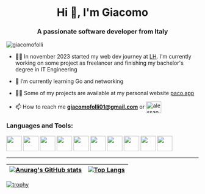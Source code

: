 <h1 align="center">Hi 👋, I'm Giacomo</h1>
<h3 align="center">A passionate software developer from Italy </h3>
<p align="left"> <img src="https://komarev.com/ghpvc/?username=giacomo-folli&label=Profile%20views&color=0e75b6&style=flat" alt="giacomofolli" /> </p>

- 👨‍💻 In november 2023 started my web dev journey at [LH](https://likablehair.it/). I'm currently working on some project as freelancer and finishing my bachelor's degree in IT Engineering <br>

- 🌱 I’m currently learning Go and networking <br>

- 👨‍💻 Some of my projects are available at my personal website [paco.app](https://paco-folli.vercel.app/) <br>

- 📫 How to reach me **giacomofolli01@gmail.com** or <a href="https://linkedin.com/in/giacomo-folli" target="blank">
  <img align="center" src="https://raw.githubusercontent.com/rahuldkjain/github-profile-readme-generator/master/src/images/icons/Social/linked-in-alt.svg" alt="alessandro-dodi" height="30" width="40" /></a>

<h3 align="left">Languages and Tools:</h3>
<p align="left">
<img width="40" height="40" src="https://cdn.jsdelivr.net/gh/devicons/devicon@latest/icons/adonisjs/adonisjs-original.svg" />
<img width="40" height="40" src="https://cdn.jsdelivr.net/gh/devicons/devicon@latest/icons/svelte/svelte-original.svg" />
<img width="40" height="40" src="https://cdn.jsdelivr.net/gh/devicons/devicon@latest/icons/typescript/typescript-original.svg" />
<img width="40" height="40" src="https://cdn.jsdelivr.net/gh/devicons/devicon@latest/icons/postgresql/postgresql-original.svg" />
<img width="40" height="40" src="https://cdn.jsdelivr.net/gh/devicons/devicon@latest/icons/mongodb/mongodb-plain-wordmark.svg" />
<img width="40" height="40" src="https://cdn.jsdelivr.net/gh/devicons/devicon@latest/icons/fedora/fedora-plain.svg" />
<img width="40" height="40" src="https://cdn.jsdelivr.net/gh/devicons/devicon@latest/icons/go/go-original-wordmark.svg" />
<img width="40" height="40" src="https://cdn.jsdelivr.net/gh/devicons/devicon@latest/icons/vercel/vercel-original.svg" />
<img width="40" height="40" src="https://cdn.jsdelivr.net/gh/devicons/devicon@latest/icons/socketio/socketio-original.svg" />
<img width="40" height="40" src="https://cdn.jsdelivr.net/gh/devicons/devicon@latest/icons/redis/redis-original.svg" />
</p>

---

| [![Anurag's GitHub stats](https://github-readme-stats.vercel.app/api?username=giacomo-folli)](https://github.com/anuraghazra/github-readme-stats) | [![Top Langs](https://github-readme-stats.vercel.app/api/top-langs/?username=giacomo-folli&layout=compact&theme=vision-friendly-dark)](https://github.com/anuraghazra/github-readme-stats)
|---|---|

[![trophy](https://github-profile-trophy.vercel.app/?username=giacomo-folli)](https://github.com/ryo-ma/github-profile-trophy)

